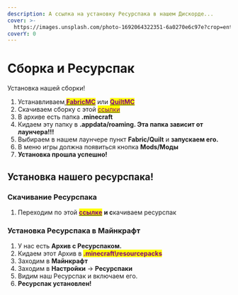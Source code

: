 ```yaml
---
description: А ссылка на установку Ресурспака в нашем Дискорде...
cover: >-
  https://images.unsplash.com/photo-1692064322351-6a0270e6c97e?crop=entropy&cs=srgb&fm=jpg&ixid=M3wxOTcwMjR8MHwxfHJhbmRvbXx8fHx8fHx8fDE2OTI3NzM0Nzl8&ixlib=rb-4.0.3&q=85
coverY: 0
---
```


# Сборка и Ресурспак

Установка нашей сборки!

1. Устанавливаем[ <mark style="color:purple;">**FabricMC**</mark>](modloaders.md) или [<mark style="color:purple;">**QuiltMC**</mark>](modloaders.md)
2. Скачиваем сборку с этой [<mark style="color:purple;">ссылки</mark>](https://cdn.discordapp.com/attachments/1089800666505027674/1143797761947480154/b1cc9b254a6fa50b.zip)
3. В архиве есть папка **.minecraft**
4. Кидаем эту папку в **.appdata/roaming. Эта папка зависит от лаунчера!!!**
5. Выбираем в нашем лаунчере пункт **Fabric/Quilt** и **запускаем его.**
6. В меню игры должна появиться кнопка **Mods/Моды**
7. **Установка прошла успешно!**

## Установка нашего ресурспака!

### Скачивание Ресурспака

1. Переходим по этой [<mark style="color:purple;">**ссылке**</mark>](https://cdn.discordapp.com/attachments/1089800666505027674/1143799346958188574/otresource.zip) **и с**качиваем ресурспак

### Установка Ресурспака в Майнкрафт

1. У нас есть **Архив с Ресурспаком.**
2. Кидаем этот Архив в <mark style="color:purple;">**.minecraft\resourcepacks**</mark>
3. Заходим в **Майнкрафт**
4. Заходим в **Настройки** -> **Ресурспаки**
5. Видим наш Ресурспак и включаем его.
6. **Ресурспак установлен!**
